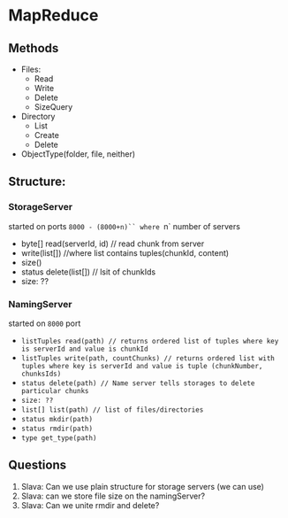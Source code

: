 # MapReduce

## Methods
- Files:
	- Read
	- Write
	- Delete
	- SizeQuery
- Directory
	- List
	- Create
	- Delete
- ObjectType(folder, file, neither)

## Structure:

### StorageServer
started on ports `8000 - (8000+n)`` where `n` number of servers
- byte[] read(serverId, id) // read chunk from server
- write(list[]) //where list contains tuples(chunkId, content)
- size()
- status delete(list[]) // lsit of chunkIds
- size: ??

### NamingServer
started on `8000` port
- `listTuples read(path) // returns ordered list of tuples where key is serverId and value is chunkId`
- `listTuples write(path, countChunks) // returns ordered list with tuples where key is serverId and value is tuple (chunkNumber, chunksIds)`
- `status delete(path) // Name server tells storages to delete particular chunks`
- `size: ??`
- `list[] list(path) // list of files/directories`
- `status mkdir(path)`
- `status rmdir(path)`
- `type get_type(path)`

## Questions
1. Slava: Can we use plain structure for storage servers (we can use)
2. Slava: can we store file size on the namingServer?
3. Slava: Can we unite rmdir and delete?
